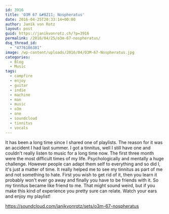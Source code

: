 ```yaml
---
id: 3916
title: 'O3M 67 &#8211; Nospheratus'
date: 2016-04-25T20:33:14+00:00
author: Janik von Rotz
layout: post
guid: https://janikvonrotz.ch/?p=3916
permalink: /2016/04/25/o3m-67-nospheratus/
dsq_thread_id:
  - "4776186381"
image: /wp-content/uploads/2016/04/O3M-67-Nospheratus.jpg
categories:
  - Blog
  - Music
tags:
  - campfire
  - enjoy
  - guitar
  - indie
  - machine
  - man
  - music
  - o3m
  - one
  - soundcloud
  - tinnitus
  - vocals
---
```

It has been a long time since I shared one of playlists. The reason for it was an accident I had last summer. I got a tinnitus, well I still have one and couldn't really listen to music for a long time now. The first three month were the most difficult times of my life. Psychologically and mentally a huge challenge. However people can adapt them self to everything and so did I, it's just a matter of time. It really helped me to see my tinnitus as part of me and not something to hate. First you wish to get rid of it, then you learn it probably won't ever go away and finally you have to be friends with it. So my tinnitus became like friend to me. That might sound weird, but if you make this kind of experience you pretty sure can relate. Watch your ears and enjoy my playlist!

https://soundcloud.com/janikvonrotz/sets/o3m-67-nospheratus